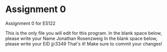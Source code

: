 # Assignment 0

Assignment 0 for ES122

This is the only file you will edit for this program. In the blank space below, please write your Name
Jonathan Rosenzweig
In the blank space below, please write your EID
jjr3349
That's it! Make sure to commit your changes!
 
